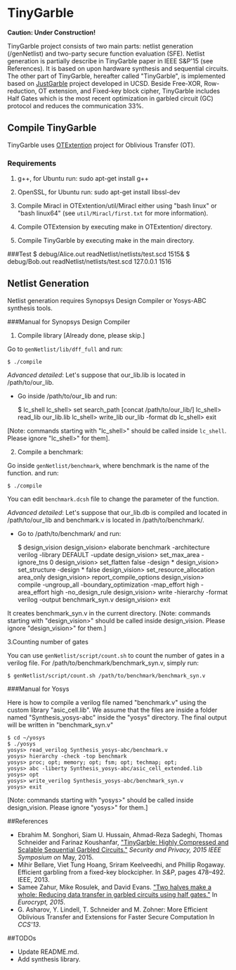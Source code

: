 TinyGarble
=======
**Caution: Under Construction!**

TinyGarble project consists of two main parts: netlist generation (/genNetlist) and two-party secure function evaluation (SFE). Netlist generation is partially describe in TinyGarble paper in IEEE S&P'15 (see References). It is based on upon hardware synthesis and sequential circuits. The other part of TinyGarble, hereafter called "TinyGarble", is implemented based on [JustGarble](http://cseweb.ucsd.edu/groups/justgarble/) project developed in UCSD. Beside Free-XOR, Row-reduction, OT extension, and Fixed-key block cipher, TinyGarble includes Half Gates which is the most recent optimization in garbled circuit (GC) protocol and reduces the communication 33%.

## Compile TinyGarble 
TinyGarble uses [OTExtention](https://github.com/encryptogroup/OTExtension) project for Oblivious Transfer (OT).

### Requirements
1. g++, for Ubuntu run:
	sudo apt-get install g++

2. OpenSSL, for Ubuntu run: 
	sudo apt-get install libssl-dev

3. Compile Miracl in OTExtention/util/Miracl either using "bash linux" or "bash linux64" (see `util/Miracl/first.txt` for more information).

4. Compile OTExtension by executing make in OTExtention/ directory.

5. Compile TinyGarble by executing make in the main directory.

###Test
	$ debug/Alice.out readNetlist/netlists/test.scd 1515&
	$ debug/Bob.out readNetlist/netlists/test.scd 127.0.0.1 1516


## Netlist Generation 
Netlist generation requires Synopsys Design Compiler or Yosys-ABC synthesis tools.

###Manual for Synopsys Design Compiler

1. Compile library [Already done, please skip.]

Go to `genNetlist/lib/dff_full` and run:

	$ ./compile

_Advanced detailed_: Let's suppose that our_lib.lib is located in /path/to/our_lib.

- Go inside /path/to/our_lib and run: 

	$ lc_shell
	lc_shell> set search_path [concat /path/to/our_lib/]
	lc_shell> read_lib our_lib.lib
	lc_shell> write_lib our_lib -format db
	lc_shell> exit

[Note: commands starting with "lc_shell>" should be called inside `lc_shell`. Please ignore "lc_shell>" for them].

2. Compile a benchmark:

Go inside `genNetlist/benchmark`, where benchmark is the name of the function. and run:  

	$ ./compile

You can edit `benchmark.dcsh` file to change the parameter of the function.

_Advanced detailed_: Let's suppose that our_lib.db is compiled and located in /path/to/our_lib and benchmark.v is located in /path/to/benchmark/. 

- Go to /path/to/benchmark/ and run: 

	$ design_vision
	design_vision> elaborate benchmark -architecture verilog -library DEFAULT -update
	design_vision> set_max_area -ignore_tns 0 
	design_vision> set_flatten false -design *
	design_vision> set_structure -design * false
	design_vision> set_resource_allocation area_only
	design_vision> report_compile_options
	design_vision> compile -ungroup_all -boundary_optimization  -map_effort high -area_effort high -no_design_rule
	design_vision> write -hierarchy -format verilog -output benchmark_syn.v
	design_vision> exit

It creates benchmark_syn.v in the current directory. [Note: commands starting with "design_vision>" should be called inside design_vision. Please ignore "design_vision>" for them.]

3.Counting number of gates

You can use `genNetlist/script/count.sh` to count the number of gates in a verilog file. For /path/to/benchmark/benchmark_syn.v, simply run:

	$ genNetlist/script/count.sh /path/to/benchmark/benchmark_syn.v
	
###Manual for Yosys

Here is how to compile a verilog file named "benchmark.v" using the custom library "asic_cell.lib". We assume that the files are inside a folder named "Synthesis_yosys-abc" inside the "yosys" directory. The final output will be written in "benchmark_syn.v"

	$ cd ~/yosys
	$ ./yosys
	yosys> read_verilog Synthesis_yosys-abc/benchmark.v
	yosys> hierarchy -check -top benchmark
	yosys> proc; opt; memory; opt; fsm; opt; techmap; opt; 
	yosys> abc -liberty Synthesis_yosys-abc/asic_cell_extended.lib
	yosys> opt
	yosys> write_verilog Synthesis_yosys-abc/benchmark_syn.v
	yosys> exit
	
[Note: commands starting with "yosys>" should be called inside design_vision. Please ignore "yosys>" for them.]

##References
- Ebrahim M. Songhori, Siam U. Hussain, Ahmad-Reza Sadeghi, Thomas Schneider and Farinaz Koushanfar, ["TinyGarble: Highly Compressed and Scalable Sequential Garbled Circuits."](http://esonghori.github.io/file/TinyGarble.pdf) <i>Security and Privacy, 2015 IEEE Symposium on</i> May, 2015.
- Mihir Bellare, Viet Tung Hoang, Sriram Keelveedhi, and Phillip Rogaway. Efficient garbling from a fixed-key blockcipher. In <i>S&P</i>, pages 478–492. IEEE, 2013.
- Samee Zahur, Mike Rosulek, and David Evans. ["Two halves make a whole: Reducing data transfer in garbled circuits using half gates."](http://eprint.iacr.org/2014/756) In <i>Eurocrypt, 2015</i>.
- G. Asharov, Y. Lindell, T. Schneider and M. Zohner: More Efficient Oblivious Transfer and Extensions for Faster Secure Computation In <i>CCS'13</i>.


##TODOs
- Update README.md.
- Add synthesis library.